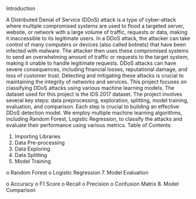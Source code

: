 Introduction

A Distributed Denial of Service (DDoS) attack is a type of cyber-attack where multiple compromised systems are used to  flood a targeted  server, website, or  network with a large volume of traffic, requests  or data,  making it inaccessible to its legitimate users. In a DDoS attack, the attacker can take control of many computers or devices 
(also called botnets) that have been infected with malware. The attacker then uses these compromised systems to send an overwhelming amount of traffic or requests  to the target system, making it unable  to handle legitimate requests. DDoS attacks can have severe consequences, including financial losses, reputational damage, and loss of customer trust. 
Detecting and mitigating these attacks is crucial to maintaining the integrity of networks and services. This project focuses on classifying DDoS attacks using various machine learning models. The dataset used for this project is the IDS 2017 dataset.
The project involves several key steps: data preprocessing, exploration, splitting, model training, evaluation, and comparison. Each step is crucial to building an effective DDoS detection model. We employ multiple machine learning algorithms, including Random Forest, Logistic Regression, to classify the attacks and evaluate their performance using various metrics.
Table of Contents: 
1.	Importing Libraries
2.	Data Pre-processing
3.	Data Exploring
4.	Data Splitting
5.	Model Training

  o	Random Forest
  o	Logistic Regression
7.	Model Evaluation

  o	Accuracy
  o	F1 Score
  o	Recall
  o	Precision
  o	Confusion Matrix
8.	Model Comparison
